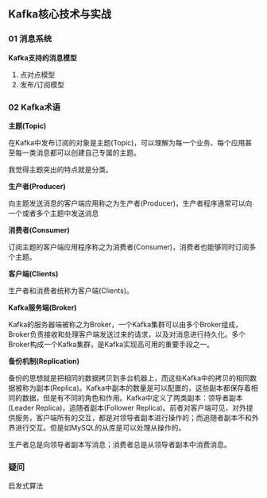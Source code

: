 ## Kafka核心技术与实战

### 01 消息系统

**Kafka支持的消息模型**

1. 点对点模型
2. 发布/订阅模型



### 02 Kafka术语

**主题(Topic)**

在Kafka中发布订阅的对象是主题(Topic)，可以理解为每一个业务、每个应用甚至每一类消息都可以创建自己专属的主题。

我觉得主题突出的特点就是分类。



**生产者(Producer)**

向主题发送消息的客户端应用称之为生产者(Producer)，生产者程序通常可以向一个或者多个主题中发送消息



**消费者(Consumer)**

订阅主题的客户端应用程序称之为消费者(Consumer)，消费者也能够同时订阅多个主题。



**客户端(Clients)**

生产者和消费者统称为客户端(Clients)。



**Kafka服务端(Broker)**

Kafka的服务器端被称之为Broker，一个Kafka集群可以由多个Broker组成，Broker负责接收和处理客户端发送过来的请求，以及对消息进行持久化。多个Broker构成一个Kafka集群，是Kafka实现高可用的重要手段之一。



**备份机制(Replication)**

备份的思想就是把相同的数据拷贝到多台机器上，而这些Kafka中的拷贝的相同数据被称为副本(Replica)。Kafka中副本的数量是可以配置的，这些副本都保存着相同的数据，但是有不同的角色和作用。Kafka中定义了两类副本：领导者副本(Leader Replica)，追随者副本(Follower Replica)。前者对客户端可见，对外提供服务，客户端所有的交互，都是对领导者副本进行操作的；而追随者副本不和外界进行交互。但是如MySQL的从库是可以处理从操作的。

生产者总是向领导者副本写消息；消费者总是从领导者副本中消费消息。





### 疑问

启发式算法

























